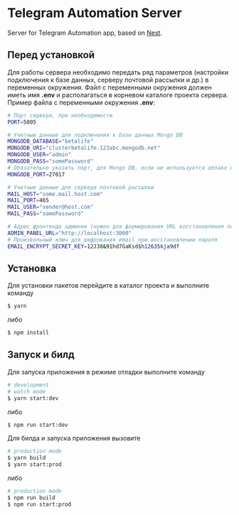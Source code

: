 # Telegram Automation Server

Server for Telegram Automation app, based on [Nest](https://github.com/nestjs/nest).

## Перед установкой

Для работы сервера необходимо передать ряд параметров (настройки подключения к базе данных, серверу почтовой рассылки и др.) в переменных окружения.
Файл с переменными окружения должен иметь имя **.env** и располагаться в корневом каталоге проекта сервера.
Пример файла с переменными окружения **.env**:

```bash
# Порт сервера, при необходимости
PORT=5005

# Учетные данные для подключения к базе данных Mongo DB
MONGODB_DATABASE="betalife"
MONGODB_URI="clusterbetalife.123abc.mongodb.net"
MONGODB_USER="admin"
MONGODB_PASS="somePassword"
# Обязательно указать порт, для Mongo DB, если не используется облако mongodb.net
MONGODB_PORT=27017

# Учетные данные для сервера почтовой рассылки
MAIL_HOST="some.mail.host.com"
MAIL_PORT=465
MAIL_USER="sender@host.com"
MAIL_PASS="somePassword"

# Адрес фронтенда админки (нужен для формирования URL восстановления пароля)
ADMIN_PANEL_URL="http://localhost:3000"
# Произвольный ключ для шифрования email при восстановлении пароля
EMAIL_ENCRYPT_SECRET_KEY=12J38&91hd7GaKsd$h12635kja9df
```

## Установка
Для установки пакетов перейдите в каталог проекта и выполните команду
```bash
$ yarn
```
либо
```bash
$ npm install
```

## Запуск и билд
Для запуска приложения в режиме отладки выполните команду
```bash
# development
# watch mode
$ yarn start:dev
```
либо
```bash
$ npm run start:dev
```
Для билда и запуска приложения вызовите
```bash
# production mode
$ yarn build
$ yarn start:prod
```
либо
```bash
# production mode
$ npm run build
$ npm run start:prod
```
